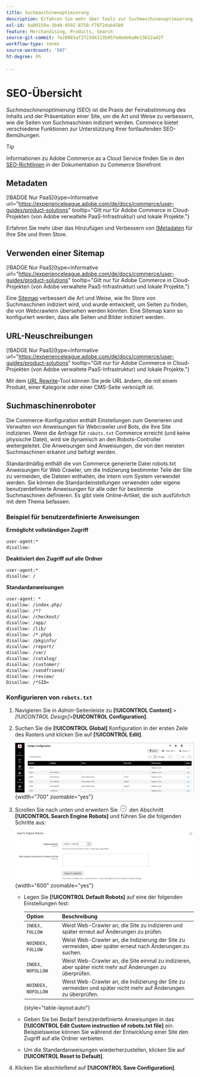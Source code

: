 ```yaml
---
title: Suchmaschinenoptimierung
description: Erfahren Sie mehr über Tools zur Suchmaschinenoptimierung (SEO) für Commerce-Sites und Best Practices für eine optimale SEO.
exl-id: ba09159a-1b40-4592-8758-f7072dab4589
feature: Merchandising, Products, Search
source-git-commit: 7e28081ef2723d4113b957edede6a8e13612ad2f
workflow-type: tm+mt
source-wordcount: '507'
ht-degree: 0%

---
```


# SEO-Übersicht

_Suchmaschinenoptimierung_ (SEO) ist die Praxis der Feinabstimmung des Inhalts und der Präsentation einer Site, um die Art und Weise zu verbessern, wie die Seiten von Suchmaschinen indiziert werden. Commerce bietet verschiedene Funktionen zur Unterstützung Ihrer fortlaufenden SEO-Bemühungen.

>[!TIP]
>
>Informationen zu Adobe Commerce as a Cloud Service finden Sie in den [SEO-Richtlinien](https://experienceleague.adobe.com/developer/commerce/storefront/setup/seo/indexing/?lang=de) in der Dokumentation zu Commerce Storefront

## Metadaten

[!BADGE Nur PaaS]{type=Informative url="https://experienceleague.adobe.com/de/docs/commerce/user-guides/product-solutions" tooltip="Gilt nur für Adobe Commerce in Cloud-Projekten (von Adobe verwaltete PaaS-Infrastruktur) und lokale Projekte."}

Erfahren Sie mehr über das Hinzufügen und Verbessern von [ (Metadaten](meta-data.md) für Ihre Site und Ihren Store.

## Verwenden einer Sitemap

[!BADGE Nur PaaS]{type=Informative url="https://experienceleague.adobe.com/de/docs/commerce/user-guides/product-solutions" tooltip="Gilt nur für Adobe Commerce in Cloud-Projekten (von Adobe verwaltete PaaS-Infrastruktur) und lokale Projekte."}

Eine [Sitemap](sitemap-xml.md) verbessert die Art und Weise, wie Ihr Store von Suchmaschinen indiziert wird, und wurde entwickelt, um Seiten zu finden, die von Webcrawlern übersehen werden könnten. Eine Sitemap kann so konfiguriert werden, dass alle Seiten und Bilder indiziert werden.

## URL-Neuschreibungen

[!BADGE Nur PaaS]{type=Informative url="https://experienceleague.adobe.com/de/docs/commerce/user-guides/product-solutions" tooltip="Gilt nur für Adobe Commerce in Cloud-Projekten (von Adobe verwaltete PaaS-Infrastruktur) und lokale Projekte."}

Mit dem [URL Rewrite](url-rewrite.md)-Tool können Sie jede URL ändern, die mit einem Produkt, einer Kategorie oder einer CMS-Seite verknüpft ist.

## Suchmaschinenroboter

Die Commerce-Konfiguration enthält Einstellungen zum Generieren und Verwalten von Anweisungen für Webcrawler und Bots, die Ihre Site indizieren. Wenn die Anfrage für `robots.txt` Commerce erreicht (und keine physische Datei), wird sie dynamisch an den Robots-Controller weitergeleitet. Die Anweisungen sind Anweisungen, die von den meisten Suchmaschinen erkannt und befolgt werden.

Standardmäßig enthält die von Commerce generierte Datei robots.txt Anweisungen für Web Crawler, um die Indizierung bestimmter Teile der Site zu vermeiden, die Dateien enthalten, die intern vom System verwendet werden. Sie können die Standardeinstellungen verwenden oder eigene benutzerdefinierte Anweisungen für alle oder für bestimmte Suchmaschinen definieren. Es gibt viele Online-Artikel, die sich ausführlich mit dem Thema befassen.

### Beispiel für benutzerdefinierte Anweisungen

**Ermöglicht vollständigen Zugriff**

    user-agent:*
    disallow:

**Deaktiviert den Zugriff auf alle Ordner**

    user-agent:*
    disallow: /

**Standardanweisungen**

    user-agent: *
    disallow: /index.php/
    disallow: /*?
    disallow: /checkout/
    disallow: /app/
    disallow: /lib/
    disallow: /*.php$
    disallow: /pkginfo/
    disallow: /report/
    disallow: /var/
    disallow: /catalog/
    disallow: /customer/
    disallow: /sendfriend/
    disallow: /review/
    Disallow: /*SID=

### Konfigurieren von `robots.txt`

1. Navigieren Sie in _Admin_-Seitenleiste zu **[!UICONTROL Content]** > _[!UICONTROL Design]_>**[!UICONTROL Configuration]**.

1. Suchen Sie die **[!UICONTROL Global]** Konfiguration in der ersten Zeile des Rasters und klicken Sie auf **[!UICONTROL Edit]**.

   ![Globale Design-Konfiguration](./assets/design-configuration-grid.png){width="700" zoomable="yes"}

1. Scrollen Sie nach unten und erweitern Sie ![Erweiterungsauswahl](../assets/icon-display-expand.png) den Abschnitt **[!UICONTROL Search Engine Robots]** und führen Sie die folgenden Schritte aus:

   ![Design-Konfiguration - Suchmaschinenroboter](./assets/design-configuration-search-engine-robots.png){width="600" zoomable="yes"}

   - Legen Sie **[!UICONTROL Default Robots]** auf eine der folgenden Einstellungen fest:

     | Option | Beschreibung |
     |------|------------|
     | `INDEX, FOLLOW` | Weist Web-Crawler an, die Site zu indizieren und später erneut auf Änderungen zu prüfen. |
     | `NOINDEX, FOLLOW` | Weist Web-Crawler an, die Indizierung der Site zu vermeiden, aber später erneut nach Änderungen zu suchen. |
     | `INDEX, NOFOLLOW` | Weist Web-Crawler an, die Site einmal zu indizieren, aber später nicht mehr auf Änderungen zu überprüfen. |
     | `NOINDEX, NOFOLLOW` | Weist Web-Crawler an, die Indizierung der Site zu vermeiden und später nicht mehr auf Änderungen zu überprüfen. |

     {style="table-layout:auto"}

   - Geben Sie bei Bedarf benutzerdefinierte Anweisungen in das **[!UICONTROL Edit Custom instruction of robots.txt file]** ein. Beispielsweise können Sie während der Entwicklung einer Site den Zugriff auf alle Ordner verbieten.

   - Um die Standardanweisungen wiederherzustellen, klicken Sie auf **[!UICONTROL Reset to Default]**.

1. Klicken Sie abschließend auf **[!UICONTROL Save Configuration]**.
